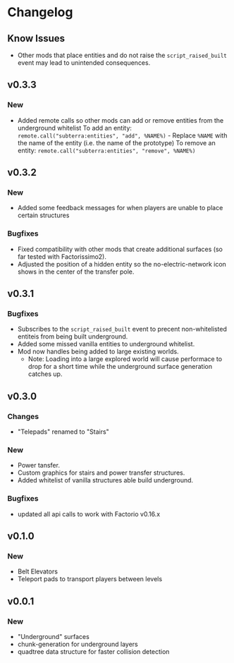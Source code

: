 # Changelog

## Know Issues
- Other mods that place entities and do not raise the `script_raised_built` event may lead to unintended consequences.

## v0.3.3
### New
- Added remote calls so other mods can add or remove entities from the underground whitelist
To add an entity: `remote.call("subterra:entities", "add", %NAME%)` - Replace `%NAME` with the name of the entity (i.e. the name of the prototype)
To remove an entity: `remote.call("subterra:entities", "remove", %NAME%)` 

## v0.3.2
### New
- Added some feedback messages for when players are unable to place certain structures
### Bugfixes
- Fixed compatibility with other mods that create additional surfaces (so far tested with Factorissimo2).
- Adjusted the position of a hidden entity so the no-electric-network icon shows in the center of the transfer pole.

## v0.3.1
### Bugfixes
- Subscribes to the `script_raised_built` event to precent non-whitelisted entiteis from being built underground.
- Added some missed vanilla entities to underground whitelist.
- Mod now handles being added to large existing worlds.
  - Note: Loading into a large explored world will cause performace to drop for a
short time while the underground surface generation catches up.

## v0.3.0
### Changes
- "Telepads" renamed to "Stairs"

### New
- Power tansfer.
- Custom graphics for stairs and power transfer structures.
- Added whitelist of vanilla structures able build underground.

### Bugfixes
- updated all api calls to work with Factorio v0.16.x

## v0.1.0
### New
- Belt Elevators
- Teleport pads to transport players between levels

## v0.0.1
### New
- "Underground" surfaces
- chunk-generation for underground layers
- quadtree data structure for faster collision detection
